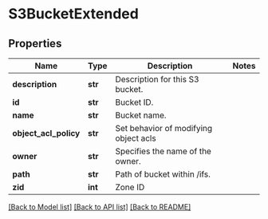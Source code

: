# S3BucketExtended

## Properties
Name | Type | Description | Notes
------------ | ------------- | ------------- | -------------
**description** | **str** | Description for this S3 bucket. | 
**id** | **str** | Bucket ID. | 
**name** | **str** | Bucket name. | 
**object_acl_policy** | **str** | Set behavior of modifying object acls | 
**owner** | **str** | Specifies the name of the owner. | 
**path** | **str** | Path of bucket within /ifs. | 
**zid** | **int** | Zone ID | 

[[Back to Model list]](../README.md#documentation-for-models) [[Back to API list]](../README.md#documentation-for-api-endpoints) [[Back to README]](../README.md)



